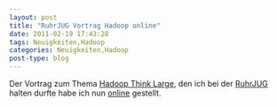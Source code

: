 ```yaml
---
layout: post
title: "RuhrJUG Vortrag Hadoop online"
date: 2011-02-19 17:43:28
tags: Neuigkeiten,Hadoop
categories: Neuigkeiten,Hadoop
post-type: blog
---
```

Der Vortrag zum Thema <a href="http://www.soebes.de/files/RuhrJUGEssenHadoop-20110217.pdf">Hadoop Think Large</a>, den ich bei der <a href="http://ruhrjug.de/">RuhrJUG</a> halten durfte habe ich nun <a href="http://www.soebes.de/public/lectures.de.html">online</a> gestellt.